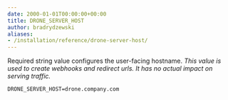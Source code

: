 ```yaml
---
date: 2000-01-01T00:00:00+00:00
title: DRONE_SERVER_HOST
author: bradrydzewski
aliases:
- /installation/reference/drone-server-host/
---
```


Required string value configures the user-facing hostname. _This value is used to create webhooks and redirect urls. It has no actual impact on serving traffic._

```
DRONE_SERVER_HOST=drone.company.com
```
